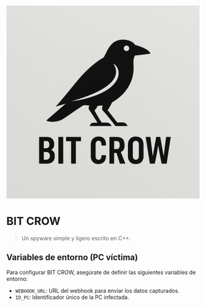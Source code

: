 ![Logo](/github/icono.png)

# BIT CROW  
> Un spyware simple y ligero escrito en C++.  

## Variables de entorno (PC víctima)  
Para configurar BIT CROW, asegúrate de definir las siguientes variables de entorno:  

- `WEBHOOK_URL`: URL del webhook para enviar los datos capturados.  
- `ID_PC`: Identificador único de la PC infectada.  
